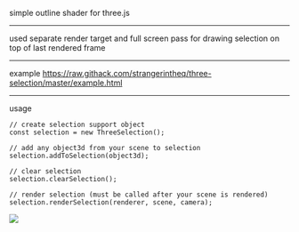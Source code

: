 simple outline shader for three.js

---

used separate render target and full screen pass for drawing selection 
on top of last rendered frame

---

example https://raw.githack.com/strangerintheq/three-selection/master/example.html

  ---
usage

    // create selection support object
    const selection = new ThreeSelection();

    // add any object3d from your scene to selection
    selection.addToSelection(object3d);

    // clear selection
    selection.clearSelection();
    
    // render selection (must be called after your scene is rendered)
    selection.renderSelection(renderer, scene, camera);
    


![](https://i.imgur.com/eXIfKaf.png)
